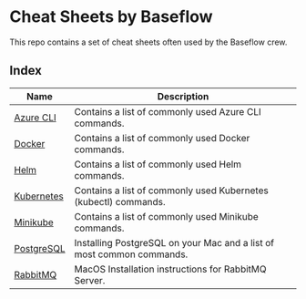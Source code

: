 # Cheat Sheets by Baseflow

This repo contains a set of cheat sheets often used by the Baseflow crew. 

## Index

| Name | Description |
| ---- | ----------- |
| [Azure CLI](sheets/azurecli.md) | Contains a list of commonly used Azure CLI commands. |
| [Docker](sheets/docker.md) | Contains a list of commonly used Docker commands. |
| [Helm](sheets/helm.md) | Contains a list of commonly used Helm commands. |
| [Kubernetes](sheets/kubernetes.md) | Contains a list of commonly used Kubernetes (kubectl) commands. |
| [Minikube](sheets/minikube.md) | Contains a list of commonly used Minikube commands. |
| [PostgreSQL](sheets/postgresql.md) | Installing PostgreSQL on your Mac and a list of most common commands. |
| [RabbitMQ](sheets/rabbitmq.md) | MacOS Installation instructions for RabbitMQ Server. | 
